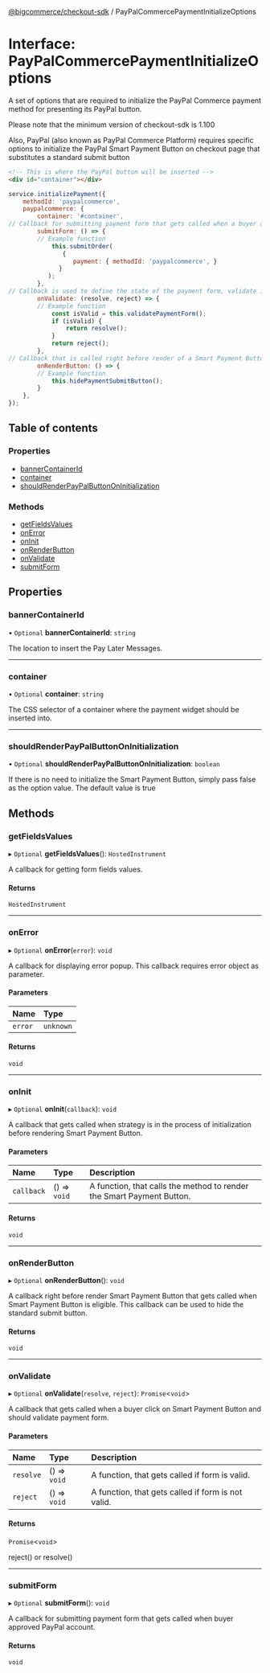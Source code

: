 [@bigcommerce/checkout-sdk](../README.md) / PayPalCommercePaymentInitializeOptions

# Interface: PayPalCommercePaymentInitializeOptions

A set of options that are required to initialize the PayPal Commerce payment
method for presenting its PayPal button.

Please note that the minimum version of checkout-sdk is 1.100

Also, PayPal (also known as PayPal Commerce Platform) requires specific options to initialize the PayPal Smart Payment Button on checkout page that substitutes a standard submit button
```html
<!-- This is where the PayPal button will be inserted -->
<div id="container"></div>
```

```js
service.initializePayment({
    methodId: 'paypalcommerce',
    paypalcommerce: {
        container: '#container',
// Callback for submitting payment form that gets called when a buyer approves PayPal payment
        submitForm: () => {
        // Example function
            this.submitOrder(
               {
                  payment: { methodId: 'paypalcommerce', }
              }
           );
        },
// Callback is used to define the state of the payment form, validate if it is applicable for submit.
        onValidate: (resolve, reject) => {
        // Example function
            const isValid = this.validatePaymentForm();
            if (isValid) {
                return resolve();
            }
            return reject();
        },
// Callback that is called right before render of a Smart Payment Button. It gets called when a buyer is eligible for use of the particular PayPal method. This callback can be used to hide the standard submit button.
        onRenderButton: () => {
        // Example function
            this.hidePaymentSubmitButton();
        }
    },
});
```

## Table of contents

### Properties

- [bannerContainerId](PayPalCommercePaymentInitializeOptions.md#bannercontainerid)
- [container](PayPalCommercePaymentInitializeOptions.md#container)
- [shouldRenderPayPalButtonOnInitialization](PayPalCommercePaymentInitializeOptions.md#shouldrenderpaypalbuttononinitialization)

### Methods

- [getFieldsValues](PayPalCommercePaymentInitializeOptions.md#getfieldsvalues)
- [onError](PayPalCommercePaymentInitializeOptions.md#onerror)
- [onInit](PayPalCommercePaymentInitializeOptions.md#oninit)
- [onRenderButton](PayPalCommercePaymentInitializeOptions.md#onrenderbutton)
- [onValidate](PayPalCommercePaymentInitializeOptions.md#onvalidate)
- [submitForm](PayPalCommercePaymentInitializeOptions.md#submitform)

## Properties

### bannerContainerId

• `Optional` **bannerContainerId**: `string`

The location to insert the Pay Later Messages.

___

### container

• `Optional` **container**: `string`

The CSS selector of a container where the payment widget should be inserted into.

___

### shouldRenderPayPalButtonOnInitialization

• `Optional` **shouldRenderPayPalButtonOnInitialization**: `boolean`

If there is no need to initialize the Smart Payment Button, simply pass false as the option value.
The default value is true

## Methods

### getFieldsValues

▸ `Optional` **getFieldsValues**(): `HostedInstrument`

A callback for getting form fields values.

#### Returns

`HostedInstrument`

___

### onError

▸ `Optional` **onError**(`error`): `void`

A callback for displaying error popup. This callback requires error object as parameter.

#### Parameters

| Name | Type |
| :------ | :------ |
| `error` | `unknown` |

#### Returns

`void`

___

### onInit

▸ `Optional` **onInit**(`callback`): `void`

A callback that gets called when strategy is in the process of initialization before rendering Smart Payment Button.

#### Parameters

| Name | Type | Description |
| :------ | :------ | :------ |
| `callback` | () => `void` | A function, that calls the method to render the Smart Payment Button. |

#### Returns

`void`

___

### onRenderButton

▸ `Optional` **onRenderButton**(): `void`

A callback right before render Smart Payment Button that gets called when
Smart Payment Button is eligible. This callback can be used to hide the standard submit button.

#### Returns

`void`

___

### onValidate

▸ `Optional` **onValidate**(`resolve`, `reject`): `Promise`<`void`\>

A callback that gets called when a buyer click on Smart Payment Button
and should validate payment form.

#### Parameters

| Name | Type | Description |
| :------ | :------ | :------ |
| `resolve` | () => `void` | A function, that gets called if form is valid. |
| `reject` | () => `void` | A function, that gets called if form is not valid. |

#### Returns

`Promise`<`void`\>

reject() or resolve()

___

### submitForm

▸ `Optional` **submitForm**(): `void`

A callback for submitting payment form that gets called
when buyer approved PayPal account.

#### Returns

`void`
